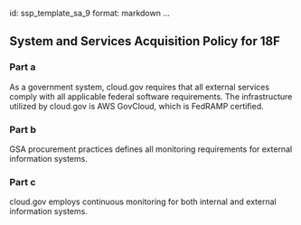 id: ssp_template_sa_9
format: markdown
...
## System and Services Acquisition Policy for 18F

### Part a

As a government system, cloud.gov requires that all external services comply with all applicable federal software requirements.
The infrastructure utilized by cloud.gov is AWS GovCloud, which is FedRAMP certified.

### Part b

GSA procurement practices defines all monitoring requirements for external information systems.

### Part c

cloud.gov employs continuous monitoring for both internal and external information systems.
